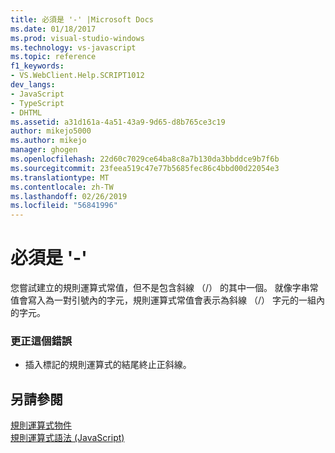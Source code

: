 ```yaml
---
title: 必須是 '-' |Microsoft Docs
ms.date: 01/18/2017
ms.prod: visual-studio-windows
ms.technology: vs-javascript
ms.topic: reference
f1_keywords:
- VS.WebClient.Help.SCRIPT1012
dev_langs:
- JavaScript
- TypeScript
- DHTML
ms.assetid: a31d161a-4a51-43a9-9d65-d8b765ce3c19
author: mikejo5000
ms.author: mikejo
manager: ghogen
ms.openlocfilehash: 22d60c7029ce64ba8c8a7b130da3bbddce9b7f6b
ms.sourcegitcommit: 23feea519c47e77b5685fec86c4bbd00d22054e3
ms.translationtype: MT
ms.contentlocale: zh-TW
ms.lasthandoff: 02/26/2019
ms.locfileid: "56841996"
---
```

# <a name="expected--"></a>必須是 '-'
您嘗試建立的規則運算式常值，但不是包含斜線 （/） 的其中一個。 就像字串常值會寫入為一對引號內的字元，規則運算式常值會表示為斜線 （/） 字元的一組內的字元。  
  
### <a name="to-correct-this-error"></a>更正這個錯誤  
  
-   插入標記的規則運算式的結尾終止正斜線。  
  
## <a name="see-also"></a>另請參閱  
 [規則運算式物件](../../javascript/reference/regular-expression-object-javascript.md)   
 [規則運算式語法 (JavaScript)](https://msdn.microsoft.com/library/1400241x)